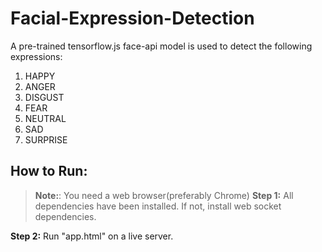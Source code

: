 # Facial-Expression-Detection

A pre-trained tensorflow.js face-api model is used to detect the following expressions:
1. HAPPY
2. ANGER
3. DISGUST
4. FEAR
5. NEUTRAL
6. SAD
7. SURPRISE

## How to Run:
  >**Note:**: You need a web browser(preferably Chrome)
**Step 1:** All dependencies have been installed. If not, install web socket dependencies.

**Step 2:** Run "app.html" on a live server.
